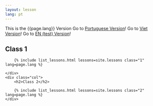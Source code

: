 ```yaml
---
layout: lesson
lang: pt
---
```



This is the {{page.lang}} Version
Go to [Portuguese Version](index-pt.html)!
Go to [Viet Version](index-vn.html)!
Go to [EN (test) Version](index-en.html)!

<div class="container">
  <div class="row">
    <div class="col">
				<h2>Class 1</h2>
		
		{% include list_lessons.html lessons=site.lessons class="1" lang=page.lang %}
		
    </div>
    <div class="col">
		<h2>Class 2</h2>

		{% include list_lessons.html lessons=site.lessons class="2" lang=page.lang %}
    </div>
  </div>
</div>

